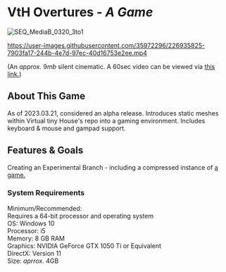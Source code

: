 # VtH Overtures - *A Game*
![SEQ_MediaB_0320_3to1](https://user-images.githubusercontent.com/35972296/226854257-568d19ff-4d71-433f-abf9-c8ba4be514d1.jpeg)

https://user-images.githubusercontent.com/35972296/226935825-7903fa17-244b-4e7d-97ec-40d16753e2ee.mp4

(An *approx.* 9*mb* silent cinematic. A 60sec video can be viewed via [this link.](https://youtu.be/asv1tX2OOZg))

## About This Game

<p>As of 2023.03.21, considered an alpha release. Introduces static meshes within Virtual tiny House's repo into a gaming environment. Includes keyboard & mouse and gampad support.</p>

## Features & Goals

Creating an Experimental Branch - including a compressed instance of [a game.](https://github.com/william-wml/VirtualTinyHouse/tree/Feature-wml-patch-1)

### System Requirements

Minimum/Recommended:
<br>Requires a 64-bit processor and operating system</br>
OS: Windows 10
<br>Processor: i5</br> 
Memory: 8 GB RAM
<br>Graphics: NVIDIA GeForce GTX 1050 Ti or Equivalent</br> 
DirectX: Version 11
<br>Size: *aprrox.* 4GB</br>
